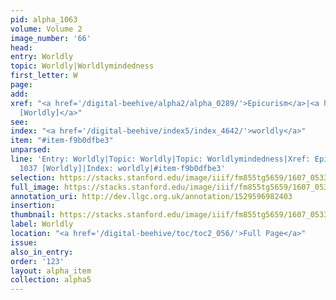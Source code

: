 ```yaml
---
pid: alpha_1063
volume: Volume 2
image_number: '66'
head:
entry: Worldly
topic: Worldly|Worldlymindedness
first_letter: W
page:
add:
xref: "<a href='/digital-beehive/alpha2/alpha_0289/'>Epicurism</a>|<a href='/digital-beehive/num5/num_1386/'>1037
  [Worldly]</a>"
see:
index: "<a href='/digital-beehive/index5/index_4642/'>worldly</a>"
item: "#item-f9b0dfbe3"
unparsed:
line: 'Entry: Worldly|Topic: Worldly|Topic: Worldlymindedness|Xref: Epicurism|Xref:
  1037 [Worldly]|Index: worldly|#item-f9b0dfbe3'
selection: https://stacks.stanford.edu/image/iiif/fm855tg5659/1607_0533/860,4492,2901,564/full/0/default.jpg
full_image: https://stacks.stanford.edu/image/iiif/fm855tg5659/1607_0533/full/full/0/default.jpg
annotation_uri: http://dev.llgc.org.uk/annotation/1529596982403
insertion:
thumbnail: https://stacks.stanford.edu/image/iiif/fm855tg5659/1607_0533/860,4492,600,180/250,/0/default.jpg
label: Worldly
location: "<a href='/digital-beehive/toc/toc2_056/'>Full Page</a>"
issue:
also_in_entry:
order: '123'
layout: alpha_item
collection: alpha5
---
```

